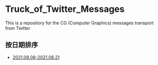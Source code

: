 # Truck_of_Twitter_Messages
This is a repository for the CG (Computer Graphics) messages transport from Twitter

## 按日期排序
- [2021.08.08-2021.08.21](20210808-20210821/README.md)
